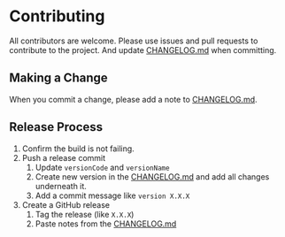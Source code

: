 # Contributing

All contributors are welcome. Please use issues and pull requests to contribute to the project. And update [CHANGELOG.md](CHANGELOG.md) when committing.

## Making a Change

When you commit a change, please add a note to [CHANGELOG.md](CHANGELOG.md).

## Release Process

1. Confirm the build is not failing.
2. Push a release commit
   1. Update `versionCode` and `versionName`
   2. Create new version in the [CHANGELOG.md](CHANGELOG.md) and add all changes underneath it.
   3. Add a commit message like `version X.X.X`
3. Create a GitHub release
   1. Tag the release (like `X.X.X`)
   2. Paste notes from the [CHANGELOG.md](CHANGELOG.md)
